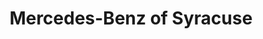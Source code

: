 ---
title: "Mercedes-Benz of Syracuse"
url: /fayetteville/mercedes-benz-of-syracuse/
shop: Autohaus
---